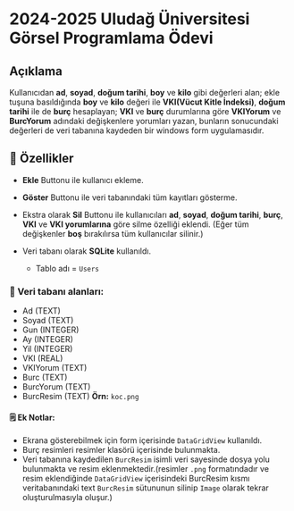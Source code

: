 # 2024-2025 Uludağ Üniversitesi Görsel Programlama Ödevi
## Açıklama
Kullanıcıdan **ad**, **soyad**, **doğum tarihi**, **boy** ve **kilo** gibi değerleri alan; ekle tuşuna basıldığında **boy** ve **kilo** değeri ile **VKI(Vücut Kitle İndeksi)**, **doğum tarihi** ile de **burç** hesaplayan; **VKI** ve **burç** durumlarına göre **VKIYorum** ve **BurcYorum** adındaki değişkenlere yorumları yazan, bunların sonucundaki değerleri de veri tabanına kaydeden bir windows form uygulamasıdır. 

## 🚀 Özellikler
- **Ekle** Buttonu ile kullanıcı ekleme.
- **Göster** Buttonu ile veri tabanındaki tüm kayıtları gösterme.
- Ekstra olarak **Sil** Buttonu ile kullanıcıları **ad**, **soyad**, **doğum tarihi**, **burç**, **VKI** ve **VKI yorumlarına** göre silme özelliği eklendi. (Eğer tüm değişkenler **boş** bırakılırsa tüm kullanıcılar silinir.)
- Veri tabanı olarak **SQLite** kullanıldı.
  
  - Tablo adı = `Users`
### 💾 Veri tabanı alanları:
- Ad (TEXT)
- Soyad (TEXT)
- Gun (INTEGER)
- Ay (INTEGER)
- Yil (INTEGER)
- VKI (REAL)
- VKIYorum (TEXT)
- Burc (TEXT)
- BurcYorum (TEXT)
- BurcResim (TEXT) **Örn:** `koc.png`

#### 🗒️ Ek Notlar:
- Ekrana gösterebilmek için form içerisinde `DataGridView` kullanıldı.
- Burç resimleri resimler klasörü içerisinde bulunmakta.
- Veri tabanına kaydedilen `BurcResim` isimli veri sayesinde dosya yolu bulunmakta ve resim eklenmektedir.(resimler `.png` formatındadır ve resim eklendiğinde `DataGridView` içerisindeki BurcResim kısmı veritabanındaki text `BurcResim` sütununun silinip `Image` olarak tekrar oluşturulmasıyla oluşur.)

